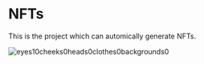 # NFTs

This is the project which can automically generate NFTs.

![eyes10cheeks0heads0clothes0backgrounds0](https://user-images.githubusercontent.com/34974824/137212189-d9243b76-d6a3-4bd4-8c7b-d7e00bcea013.png)

